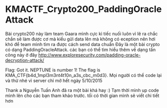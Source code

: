 # KMACTF_Crypto200_PaddingOracleAttack
Bài crypto200 này làm team Gaara mình cực kì tiếc nuối luôn vì lẽ ra chắc chắn sẽ làm được cơ mà kiểu gửi data lên mà không có eception nên hơi khó để team mình tìm ra được cách send data chuẩn
Đây là một bài crypto có dạng PaddingOracleAttack. 
các bạn có thể tìm hiểu thêm về dạng tấn công này ở đây 
http://www.exploresecurity.com/padding-oracle-decryption-attack/

Flag: Got it. NEPTUNE is number 1! The flag is KMA_CTF{b4d_1mpl3m3nt4t10n_a3s_cbc_m0d3}.
Mọi người có thể code lại và thử nhé vì server chỉ mở hết ngày 5/10/2015

Thank a Nguyễn Tuấn Anh đã ra một bài khá hay :)
Tạm thời mình up code mình lên cho các bạn tham khảo trước. tối có thời gian mình sẽ viết chi tiết hơn
